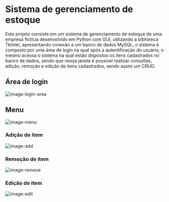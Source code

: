 # Sistema de gerenciamento de estoque 

Este projeto consiste em um sistema de gerenciamento de estoque de uma empresa fictícia desenvolvido em Python com GUI, utilizando a biblioteca Tkinter, apresentando conexão a um banco de dados MySQL, o sistema é composto por uma área de login
na qual após a autentificação do usuário, o mesmo acessa o sistema na qual estão dispostos os itens cadastrados no banco de dados, sendo que nessa janela é possível realizar consultas, adição, remoção
e edição de itens cadastrados, sendo assim um CRUD.

## Área de login

![image-login-area](https://github.com/vinileardini/Sistema-estoque/assets/87077133/5904ee20-3cd1-4ef6-8968-7876ec77cdcf)


## Menu

![image-menu](https://github.com/vinileardini/Sistema-estoque/assets/87077133/78d00ffe-c578-4605-a594-c10a57875a65)

### Adição de item

![image-add](https://github.com/vinileardini/Sistema-estoque/assets/87077133/7d17a0ed-6e6d-4c32-a6c6-8c14d73d95b1)

### Remoção de item

![image-remove](https://github.com/vinileardini/Sistema-estoque/assets/87077133/d2233771-1b86-4cf8-b2c9-86faa94908c5)

### Edição de item

![image-edit](https://github.com/vinileardini/Sistema-estoque/assets/87077133/f8332173-b41f-4151-96d0-77b2329a109d)
